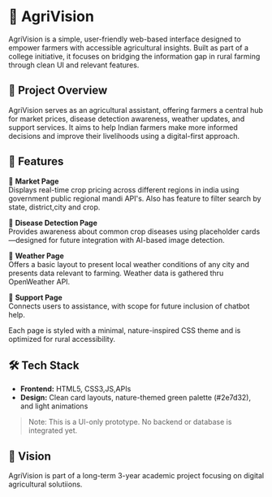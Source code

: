 # 🌱 AgriVision

AgriVision is a simple, user-friendly web-based interface designed to empower farmers with accessible agricultural insights. Built as part of a college initiative, it focuses on bridging the information gap in rural farming through clean UI and relevant features.

## 🚀 Project Overview

AgriVision serves as an agricultural assistant, offering farmers a central hub for market prices, disease detection awareness, weather updates, and support services. It aims to help Indian farmers make more informed decisions and improve their livelihoods using a digital-first approach.

## 🎯 Features

🔹 **Market Page**  
Displays  real-time crop pricing across different regions in india using government public regional mandi API's. Also has feature to filter search by state, district,city and crop.

🔹 **Disease Detection Page**  
Provides awareness about common crop diseases using placeholder cards—designed for future integration with AI-based image detection.

🔹 **Weather Page**  
Offers a basic layout to present local weather conditions of any city and presents data relevant to farming. Weather data is gathered thru OpenWeather API.

🔹 **Support Page**  
Connects users to assistance, with scope for future inclusion of  chatbot help.

Each page is styled with a minimal, nature-inspired CSS theme and is optimized for rural accessibility.

## 🛠️ Tech Stack

- **Frontend:** HTML5, CSS3,JS,APIs 
- **Design:** Clean card layouts, nature-themed green palette (#2e7d32), and light animations

> Note: This is a UI-only prototype. No backend or database is integrated yet.

## 🧠 Vision

AgriVision is part of a long-term 3-year academic project focusing on digital agricultural solutiions.
